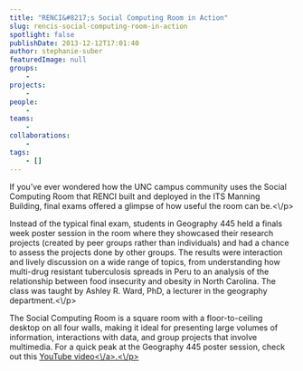 ```yaml
---
title: "RENCI&#8217;s Social Computing Room in Action"
slug: rencis-social-computing-room-in-action
spotlight: false
publishDate: 2013-12-12T17:01:40
author: stephanie-suber
featuredImage: null
groups:
    - 
projects:
    - 
people:
    - 
teams: 
    - 
collaborations:
    - 
tags:
    - []
---
```

<p>If you&#8217;ve ever wondered how the UNC campus community uses the Social Computing Room that RENCI built and deployed in the ITS Manning Building, final exams offered a glimpse of how useful the room can be.<\/p>
<p>Instead of the typical final exam, students in Geography 445 held a finals week poster session in the room where they showcased their research projects (created by peer groups rather than individuals) and had a chance to assess the projects done by other groups. The results were interaction and lively discussion on a wide range of topics, from understanding how multi-drug resistant tuberculosis spreads in Peru to an analysis of the relationship between food insecurity and obesity in North Carolina. The class was taught by Ashley R. Ward, PhD, a lecturer in the geography department.<\/p>
<p>The Social Computing Room is a square room with a floor-to-ceiling desktop on all four walls, making it ideal for presenting large volumes of information, interactions with data, and group projects that involve multimedia. For a quick peak at the Geography 445 poster session, check out this <a title="YouTube Video" href=" http:\/\/youtu.be\/ju05oNSoWY4">YouTube video<\/a>.<\/p>
<!-- AddThis Advanced Settings generic via filter on the_content --><!-- AddThis Share Buttons generic via filter on the_content -->
